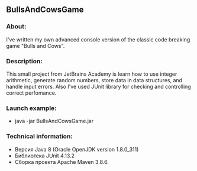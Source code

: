 ## BullsAndCowsGame
### About:
I've written my own advanced console version of the classic code breaking game "Bulls and Cows".
### Description:
This small project from JetBrains Academy is learn how to use integer arithmetic, generate 
random numbers, store data in data structures, and handle input errors. Also I've used JUnit 
library for checking and controlling correct perfomance.
### Launch example:
* java -jar BullsAndCowsGame.jar
### Technical information:
* Версия Java 8 (Oracle OpenJDK version 1.8.0_311)
* Библиотека JUnit 4.13.2
* Сборка проекта Apache Maven 3.8.6.
